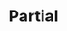 ---
title: Partial
categories: [painting]
authid: ug-2021-chandeep-kaur
img: https://i.postimg.cc/VLBQ4yHy/Line-drawing-four-1920x1080-640x480.jpg
art: https://i.postimg.cc/3ryWW5Th/Line-drawing-four-1920x1080.jpg
tags: 
---